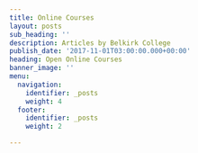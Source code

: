 ```yaml
---
title: Online Courses
layout: posts
sub_heading: ''
description: Articles by Belkirk College
publish_date: '2017-11-01T03:00:00.000+00:00'
heading: Open Online Courses
banner_image: ''
menu:
  navigation:
    identifier: _posts
    weight: 4
  footer:
    identifier: _posts
    weight: 2

---
```

